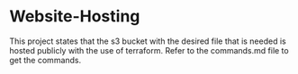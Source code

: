 # Website-Hosting
This project states that the s3 bucket with the desired file that is needed is hosted publicly with the use of terraform.
Refer to the commands.md file to get the commands.
